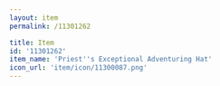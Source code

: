 ```yaml
---
layout: item
permalink: /11301262

title: Item
id: '11301262'
item_name: 'Priest''s Exceptional Adventuring Hat'
icon_url: 'item/icon/11300087.png'
---
```

